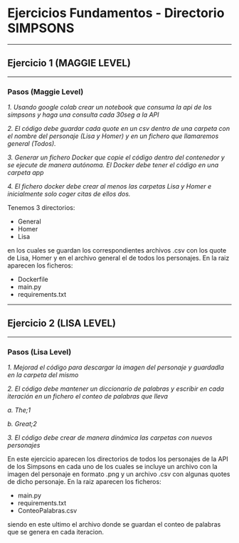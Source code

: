 # Ejercicios Fundamentos - Directorio SIMPSONS
***
## Ejercicio 1 (MAGGIE LEVEL)
***
### Pasos (Maggie Level)

_1. Usando google colab crear un notebook que consuma la api de los simpsons y haga una consulta cada 30seg a la API_

_2. El código debe guardar cada quote en un csv dentro de una carpeta con el nombre del personaje (Lisa y Homer) y en un fichero que llamaremos general (Todos)._

_3. Generar un fichero Docker que copie el código dentro del contenedor y se ejecute de manera autónoma. El Docker debe tener el código en una carpeta app_

_4. El fichero docker debe crear al menos las carpetas Lisa y Homer e inicialmente solo coger citas de ellos dos._


Tenemos 3 directorios: 
 - General
 - Homer
 - Lisa

 en los cuales se guardan los correspondientes archivos .csv con los quote de Lisa, Homer y en el archivo general el de todos los personajes.
 En la raiz aparecen los ficheros:
  - Dockerfile
  - main.py
  - requirements.txt

***
## Ejercicio 2 (LISA LEVEL)
***
### Pasos (Lisa Level)
_1. Mejorad el código para descargar la imagen del personaje y guardadla en la carpeta del mismo_

_2. El código debe mantener un diccionario de palabras y escribir en cada iteración en un fichero el conteo de palabras que lleva_

_a. The;1_

_b. Great;2_

_3. El código debe crear de manera dinámica las carpetas con nuevos personajes_

  En este ejercicio aparecen los directorios de todos los personajes de la API de los Simpsons en cada uno de los cuales se incluye un archivo con la imagen del personaje en formato .png y un archivo .csv con algunas quotes de dicho personaje.
  En la raiz aparecen los ficheros:
  - main.py
  - requirements.txt
  - ConteoPalabras.csv

  siendo en este ultimo el archivo donde se guardan el conteo de palabras que se genera en cada iteracion.



